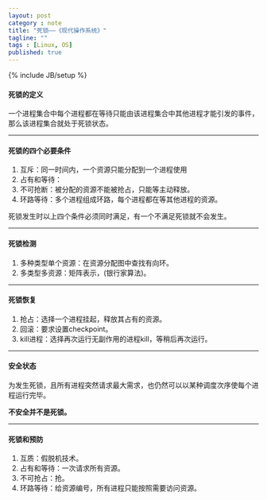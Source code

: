 ```yaml
---
layout: post
category : note
title: "死锁——《现代操作系统》"
tagline: ""
tags : [Linux, OS]
published: true
---
```

{% include JB/setup %}

#### 死锁的定义
一个进程集合中每个进程都在等待只能由该进程集合中其他进程才能引发的事件，那么该进程集合就处于死锁状态。

-----------------
#### 死锁的四个必要条件

1. 互斥：同一时间内，一个资源只能分配到一个进程使用
2. 占有和等待：
3. 不可抢断：被分配的资源不能被抢占，只能等主动释放。
4. 环路等待：多个进程组成环路，每个进程都在等其他进程的资源。

死锁发生时以上四个条件必须同时满足，有一个不满足死锁就不会发生。

--------------------
#### 死锁检测
1. 多种类型单个资源：在资源分配图中查找有向环。
2. 多类型多资源：矩阵表示，(银行家算法)。

--------------------
#### 死锁恢复
1. 抢占：选择一个进程挂起，释放其占有的资源。
2. 回滚：要求设置checkpoint。
3. kill进程：选择再次运行无副作用的进程kill，等稍后再次运行。

--------------------
#### 安全状态
为发生死锁，且所有进程突然请求最大需求，也仍然可以以某种调度次序使每个进程运行完毕。

__不安全并不是死锁。__

--------------------
#### 死锁和预防

1. 互质：假脱机技术。
2. 占有和等待：一次请求所有资源。
3. 不可抢占：抢。
4. 环路等待：给资源编号，所有进程只能按照需要访问资源。

